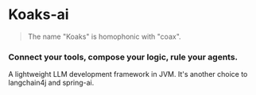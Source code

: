 # Koaks-ai

> The name "Koaks" is homophonic with "coax".

### Connect your tools, compose your logic, rule your agents.

A lightweight LLM development framework in JVM. It's another choice to langchain4j and spring-ai.
